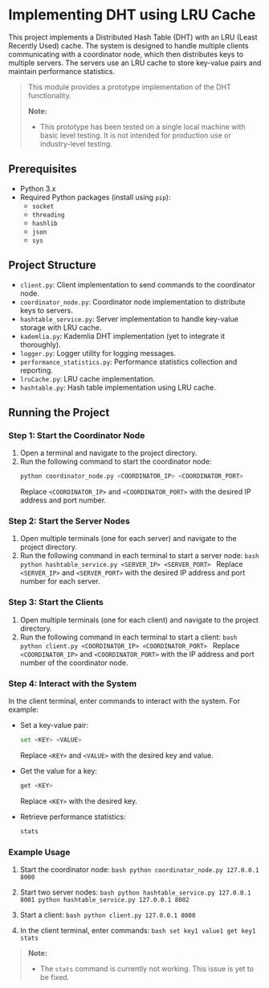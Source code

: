 # Implementing DHT using LRU Cache

This project implements a Distributed Hash Table (DHT) with an LRU (Least Recently Used) cache. The system is designed to handle multiple clients communicating with a coordinator node, which then distributes keys to multiple servers. The servers use an LRU cache to store key-value pairs and maintain performance statistics.

> This module provides a prototype implementation of the DHT functionality.
>
> **Note:**
> - This prototype has been tested on a single local machine with basic level testing. It is not intended for production use or industry-level testing.

## Prerequisites

- Python 3.x
- Required Python packages (install using `pip`):
    - `socket`
    - `threading`
    - `hashlib`
    - `json`
    - `sys`

## Project Structure

- `client.py`: Client implementation to send commands to the coordinator node.
- `coordinator_node.py`: Coordinator node implementation to distribute keys to servers.
- `hashtable_service.py`: Server implementation to handle key-value storage with LRU cache.
- `kademlia.py`: Kademlia DHT implementation (yet to integrate it thoroughly).
- `logger.py`: Logger utility for logging messages.
- `performance_statistics.py`: Performance statistics collection and reporting.
- `lruCache.py`: LRU cache implementation.
- `hashtable.py`: Hash table implementation using LRU cache.

## Running the Project

### Step 1: Start the Coordinator Node

1. Open a terminal and navigate to the project directory.
2. Run the following command to start the coordinator node:
     ```bash
     python coordinator_node.py <COORDINATOR_IP> <COORDINATOR_PORT>
     ```
     Replace `<COORDINATOR_IP>` and `<COORDINATOR_PORT>` with the desired IP address and port number.

### Step 2: Start the Server Nodes

1. Open multiple terminals (one for each server) and navigate to the project directory.
2. Run the following command in each terminal to start a server node:
        ```bash
        python hashtable_service.py <SERVER_IP> <SERVER_PORT>
        ```
        Replace `<SERVER_IP>` and `<SERVER_PORT>` with the desired IP address and port number for each server.

### Step 3: Start the Clients

1. Open multiple terminals (one for each client) and navigate to the project directory.
2. Run the following command in each terminal to start a client:
        ```bash
        python client.py <COORDINATOR_IP> <COORDINATOR_PORT>
        ```
        Replace `<COORDINATOR_IP>` and `<COORDINATOR_PORT>` with the IP address and port number of the coordinator node.

### Step 4: Interact with the System

In the client terminal, enter commands to interact with the system. For example:

- Set a key-value pair:
    ```bash
    set <KEY> <VALUE>
    ```
    Replace `<KEY>` and `<VALUE>` with the desired key and value.

- Get the value for a key:
    ```bash
    get <KEY>
    ```
    Replace `<KEY>` with the desired key.

- Retrieve performance statistics:
    ```bash
    stats
    ```

### Example Usage

1. Start the coordinator node:
        ```bash
        python coordinator_node.py 127.0.0.1 8000
        ```

2. Start two server nodes:
        ```bash
        python hashtable_service.py 127.0.0.1 8001
        python hashtable_service.py 127.0.0.1 8002
        ```

3. Start a client:
        ```bash
        python client.py 127.0.0.1 8000
        ```

4. In the client terminal, enter commands:
        ```bash
        set key1 value1
        get key1
        stats
        ```

> **Note:**
> - The `stats` command is currently not working. This issue is yet to be fixed.
